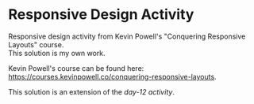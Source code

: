 # Responsive Design Activity

Responsive design activity from Kevin Powell's "Conquering Responsive Layouts" course.  
This solution is my own work.

Kevin Powell's course can be found here: https://courses.kevinpowell.co/conquering-responsive-layouts.

This solution is an extension of the *day-12 activity*.

